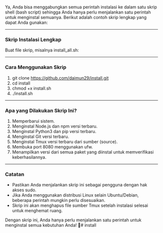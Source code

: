 Ya, Anda bisa menggabungkan semua perintah instalasi ke dalam satu skrip shell (bash script) sehingga Anda hanya perlu menjalankan satu perintah untuk menginstal semuanya. Berikut adalah contoh skrip lengkap yang dapat Anda gunakan:

---

### Skrip Instalasi Lengkap
Buat file skrip, misalnya install_all.sh:




---

### Cara Menggunakan Skrip
1. git clone https://github.com/daimun29/install.git
2. cd install
3. chmod +x install.sh
3. ./install.sh
   

---

### Apa yang Dilakukan Skrip Ini?
1. Memperbarui sistem.
2. Menginstal Node.js dan npm versi terbaru.
3. Menginstal Python3 dan pip versi terbaru.
4. Menginstal Git versi terbaru.
5. Menginstal Tmux versi terbaru dari sumber (source).
6. Membuka port 8080 menggunakan ufw.
7. Menampilkan versi dari semua paket yang diinstal untuk memverifikasi keberhasilannya.

---

### Catatan
- Pastikan Anda menjalankan skrip ini sebagai pengguna dengan hak akses sudo.
- Jika Anda menggunakan distribusi Linux selain Ubuntu/Debian, beberapa perintah mungkin perlu disesuaikan.
- Skrip ini akan menghapus file sumber Tmux setelah instalasi selesai untuk menghemat ruang.

Dengan skrip ini, Anda hanya perlu menjalankan satu perintah untuk menginstal semua kebutuhan Anda! 🚀# install
